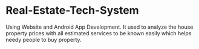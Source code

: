 # Real-Estate-Tech-System
Using Website and Android App Development. It used to  analyze the house property prices with all estimated services to be known easily which helps needy people to  buy property.
